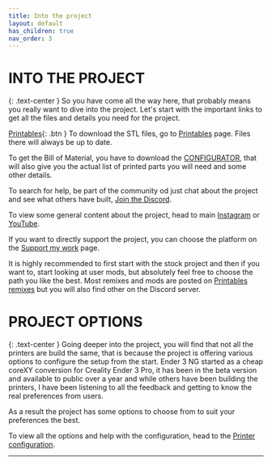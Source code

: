 ```yaml
---
title: Into the project
layout: default
has_children: true
nav_order: 3
---
```

# INTO THE PROJECT
{: .text-center }
So you have come all the way here, that probably means you really want to dive into the project.
Let's start with the important links to get all the files and details you need for the project.

[Printables]{: .btn }
To download the STL files, go to [Printables] page. Files there will always be up to date.

To get the Bill of Material, you have to download the [CONFIGURATOR], that will also give you the actual list of printed parts you will need and some other details.

To search for help, be part of the community od just chat about the project and see what others have built, [Join the Discord].

To view some general content about the project, head to main [Instagram] or [YouTube].

If you want to directly support the project, you can choose the platform on the [Support my work] page.

It is highly recommended to first start with the stock project and then if you want to, start looking at user mods, but absolutely feel free to choose the path you like the best.
Most remixes and mods are posted on [Printables remixes] but you will also find other on the Discord server.

# PROJECT OPTIONS
{: .text-center }
Going deeper into the project, you will find that not all the printers are build the same, that is because the project is offering various options to configure the setup from the start.
Ender 3 NG started as a cheap coreXY conversion for Creality Ender 3 Pro, it has been in the beta version and available to public over a year and while others have been building the printers, I have been listening to all the feedback and getting to know the real preferences from users.

As a result the project has some options to choose from to suit your preferences the best.

To view all the options and help with the configuration, head to the [Printer configuration].

----

[Printables]: https://www.printables.com/en/@radkoko
[CONFIGURATOR]: https://www.rh3d.xyz
[Join the Discord]: https://discord.com/invite/Zkvu6uu2AR
[Instagram]: https://www.instagram.com/RH3D_cz
[YouTube]: https://www.youtube.com/@RH3D_cz?sub_confirmation=1
[Support my work]: https://rh3d.github.io/E3NG_docs/donate.html
[Printables remixes]: https://www.printables.com/en/model/469280-ender-3-ng-corexy-beta/remixes
[Printer configuration]: https://rh3d.github.io/E3NG_docs/configure.html
